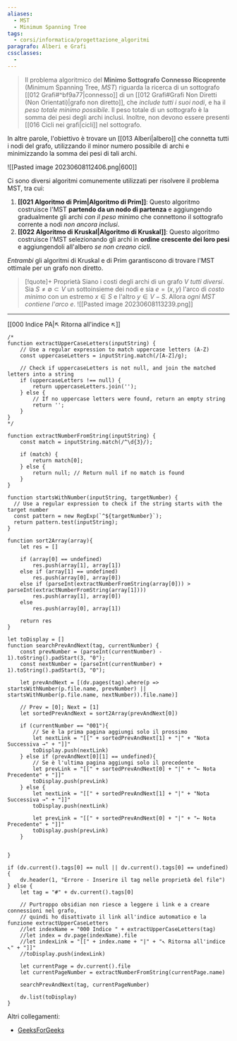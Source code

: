 ```yaml
---
aliases:
  - MST
  - Minimum Spanning Tree
tags:
  - corsi/informatica/progettazione_algoritmi
paragrafo: Alberi e Grafi
cssclasses:
  - 
---
```

> Il problema algoritmico del **Minimo Sottografo Connesso Ricoprente** (Minimum Spanning Tree, *MST*) riguarda la ricerca di un sottografo [[012 Grafi#^bf9a77|connesso]] di un [[012 Grafi#Grafi Non Diretti (Non Orientati)|grafo non diretto]], che *include tutti i suoi nodi*, e ha il *peso totale minimo possibile*. Il peso totale di un sottografo è la somma dei pesi degli archi inclusi. 
> Inoltre, non devono essere presenti [[016 Cicli nei grafi|cicli]] nel sottografo.

In altre parole, l'obiettivo è trovare un [[013 Alberi|albero]] che connetta tutti i nodi del grafo, utilizzando il minor numero possibile di archi e minimizzando la somma dei pesi di tali archi.

![[Pasted image 20230608112406.png|600]]

Ci sono diversi algoritmi comunemente utilizzati per risolvere il problema MST, tra cui:
1. **[[021 Algoritmo di Prim|Algoritmo di Prim]]**: Questo algoritmo costruisce l'MST **partendo da un nodo di partenza** e aggiungendo gradualmente gli archi *con il peso* minimo che connettono il sottografo corrente a nodi *non ancora inclusi*.
2. **[[022 Algoritmo di Kruskal|Algoritmo di Kruskal]]**: Questo algoritmo costruisce l'MST selezionando gli archi in **ordine crescente dei loro pesi** e aggiungendoli all'albero *se non creano cicli*.

*Entrambi* gli algoritmi di Kruskal e di Prim garantiscono di trovare l'MST ottimale per un grafo non diretto.

> [!quote]+ Proprietà
>Siano i costi degli archi di un grafo $V$ *tutti diversi*. Sia $S\neq\emptyset\subset V$ un sottoinsieme dei nodi e sia $e=(x,y)$ l'arco di *costo minimo* con un estremo $x\in S$ e l'altro $y\in V-S$. Allora *ogni MST contiene l'arco $e$*. ![[Pasted image 20230608113239.png]]

___
[[000 Indice PA|↖ Ritorna all'indice ↖]]

```dataviewjs
/*
function extractUpperCaseLetters(inputString) {
	// Use a regular expression to match uppercase letters (A-Z)
	const uppercaseLetters = inputString.match(/[A-Z]/g);
	
	// Check if uppercaseLetters is not null, and join the matched letters into a string
	if (uppercaseLetters !== null) {
		return uppercaseLetters.join('');
	} else {
	    // If no uppercase letters were found, return an empty string
	    return '';
	}
}
*/

function extractNumberFromString(inputString) {
	const match = inputString.match(/^\d{3}/);
	
	if (match) {
		return match[0];
	} else {
		return null; // Return null if no match is found
	}
}

function startsWithNumber(inputString, targetNumber) {
  // Use a regular expression to check if the string starts with the target number
  const pattern = new RegExp(`^${targetNumber}`);
  return pattern.test(inputString);
}

function sort2Array(array){
	let res = []
	
	if (array[0] == undefined)
		res.push(array[1], array[1])
	else if (array[1] == undefined)
		res.push(array[0], array[0])
	else if (parseInt(extractNumberFromString(array[0])) > parseInt(extractNumberFromString(array[1])))
		res.push(array[1], array[0])
	else
		res.push(array[0], array[1])
	
	return res
}

let toDisplay = []
function searchPrevAndNext(tag, currentNumber) {
	const prevNumber = (parseInt(currentNumber) - 1).toString().padStart(3, "0");
	const nextNumber = (parseInt(currentNumber) + 1).toString().padStart(3, "0");
	
	let prevAndNext = [(dv.pages(tag).where(p => startsWithNumber(p.file.name, prevNumber) || startsWithNumber(p.file.name, nextNumber)).file.name)]
	
	// Prev = [0]; Next = [1]
	let sortedPrevAndNext = sort2Array(prevAndNext[0])
	
	if (currentNumber == "001"){ 
		// Se è la prima pagina aggiungi solo il prossimo
		let nextLink = "[[" + sortedPrevAndNext[1] + "|" + "Nota Successiva →" + "]]"
		toDisplay.push(nextLink)
	} else if (prevAndNext[0][1] == undefined){
		// Se è l'ultima pagina aggiungi solo il precedente
		let prevLink = "[[" + sortedPrevAndNext[0] + "|" + "← Nota Precedente" + "]]"
		toDisplay.push(prevLink)
	} else {
		let nextLink = "[[" + sortedPrevAndNext[1] + "|" + "Nota Successiva →" + "]]"
		toDisplay.push(nextLink)
		
		let prevLink = "[[" + sortedPrevAndNext[0] + "|" + "← Nota Precedente" + "]]"
		toDisplay.push(prevLink)
	}
	
	
}

if (dv.current().tags[0] == null || dv.current().tags[0] == undefined){
	dv.header(1, "Errore - Inserire il tag nelle proprietà del file")
} else {
	let tag = "#" + dv.current().tags[0]

	// Purtroppo obsidian non riesce a leggere i link e a creare connessioni nel grafo,
	// quindi ho disattivato il link all'indice automatico e la funzione extractUpperCaseLetters
	//let indexName = "000 Indice " + extractUpperCaseLetters(tag)
	//let index = dv.page(indexName).file
	//let indexLink = "[[" + index.name + "|" + "↖ Ritorna all'indice ↖" + "]]"
	//toDisplay.push(indexLink)
	
	let currentPage = dv.current().file
	let currentPageNumber = extractNumberFromString(currentPage.name)
	
	searchPrevAndNext(tag, currentPageNumber)
	
	dv.list(toDisplay)
}
```

Altri collegamenti: 
- [GeeksForGeeks](https://www.geeksforgeeks.org/what-is-minimum-spanning-tree-mst/)